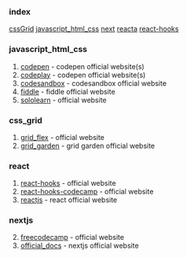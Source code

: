 ### index

[cssGrid](#css_grid)
[javascript_html_css](#javascript_html_css)
[next](#nextjs)
[reacta](#react)
[react-hooks](#react)


### javascript_html_css

1. [codepen](https://codepen.io) - codepen official website(s)
2. [codeplay](https://www.codeply.com) - codepen official website(s)
3. [codesandbox](https://codesandbox.io) - codesandbox official website
4. [fiddle](https://jsfiddle.net) - fiddle official website
5. [sololearn](https://www.sololearn.com/compiler-playground) - official website


### css_grid

1. [grid_flex](https://flexboxfroggy.com) - official website
2. [grid_garden](https://cssgridgarden.com) - grid garden official website


### react

1. [react-hooks](https://dmitripavlutin.com) - official website
2. [react-hooks-codecamp](https://www.freecodecamp.org/news/introduction-to-react-hooks) - official website
3. [reactjs](https://reactjs.org) - react official website


### nextjs

2. [freecodecamp](https://www.freecodecamp.org/news/nextjs-tutorial/) - official website
1. [official_docs](https://nextjs.org/docs) - nextjs official website

